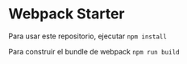 # Webpack Starter

Para usar este repositorio, ejecutar ```npm install```

Para construir el bundle de webpack ```npm run build```

